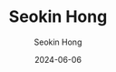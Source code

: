 ---
layout: personal_info  # FIXED! DO NOT CHANGE!
author: Seokin Hong    # your name
title:  Seokin Hong    # your name
date:   2024-06-06

params:
    position:  "Principal Investigator"  # one of ["Principal Investigator", "PhD Course", "Master Course", "Graduate"]
    job_title: "Assistant Professor"     # all of the students should specify the title of himself as a "Researcher"
    telephone: "+82-31-299-4915"         # phone number (if you don't want to upload your phone number, comment or remove this line!)
    email:     "seokin@skku.edu"         # school email address
    
    profile_image: profile.png  # put the filename of the profile image here 

    interests: [   # fill out your research interests
        "Computer Architecture", 
        "Memory Systems"
    ]

    biography: |   # fill out your short biography... Introduce yourself!
        I am an Assistant Professor in the Department of Semiconductor Systems Engineerings at Sungkyunkwan University (SKKU). My major research experiences and interests include the design of low power, reliable, and high-performance microarchitectures and memory systems. I received the PhD in Computer Science from KAIST, Korea, in 2015. Prior to joining SKKU, I was a Research Scientist at IBM TJ Watson Research Center and a Senior Engineer at Samsung Electronics.

    enable_sections:
        enable_experiences:   true
        enable_awards_honers: true
        enable_activities:    true
        enable_publications:  true

    experiences:
        - {
            exp_from: "2021",
            exp_to:   "",
            exp_desc: "Assistant Professor at Sungkyunkwan University"
        }
        - {
            exp_from: "2018",
            exp_to:   "2021",
            exp_desc: "Assistant Professor at Kyungpook National University"
        }
        - {
            exp_from: "2017",
            exp_to:   "2018",
            exp_desc: "Research Scientist at IBM T.J. Watson Research Center"
        }
        - {
            exp_from: "2015",
            exp_to:   "2017",
            exp_desc: "Senior Engineer at Samsung Electronics"
        }
        - {
            exp_from: "2008",
            exp_to:   "2015",
            exp_desc: "Research Assistant at KAIST"
        }
        - {
            exp_from: "2009",
            exp_to:   "2009",
            exp_desc: "Research Intern at ETRI"
        }
        - {
            exp_from: "2006",
            exp_to:   "2008",
            exp_desc: "Software Engineer Intern at SSM (Samsung Software Membership)"
        }

    awards_honer:
        - 2014 Best Paper Nominee, IEEE International Conference on Computer Design (ICCD'14)
        - 2013 Best Paper Award, Design Automation and Test in Europe Conference (DATE’13)
        - 2010 Best Paper Award, IEEE International Conference on Computer Design (ICCD’10)

    activities:
        - {
            act_type: "Editorial Board Member",
            act_desc: "IEMEK Journal of Embedded Systems and Applications"
        }
        - {
            act_type: "Program Committee",
            act_desc: "International Symposium on High-Performance Computer Architecture (HPCA 2024)"
        }
        - {
            act_type: "Program Committee",
            act_desc: "IEEE International Conference on Computer Design (ICCD 2019)"
        }
        - {
            act_type: "Reviewer",
            act_desc: "IEEE International Conference on Computer Design (ICCD)"
        }
        - {
            act_type: "Reviewer",
            act_desc: "The International Conference for High Performance Computing, Networking, Storage, and Analysis (SC)"
        }
        - {
            act_type: "Reviewer",
            act_desc: "The International Symposium on Low Power Electronics and Design (ISLPED)"
        }
        - {
            act_type: "Reviewer",
            act_desc: "ACM Transaction on Architecture and Code Optimization"
        }
        - {
            act_type: "Reviewer",
            act_desc: "IEEE Transaction on Computer"
        }
        - {
            act_type: "Reviewer",
            act_desc: "IEEE Transaction on Computer-Aided Design of Integrated Circuits and Systems"
        }
        - {
            act_type: "Reviewer",
            act_desc: "IEEE Computer Architecture Letters"
        }
        - {
            act_type: "Reviewer",
            act_desc: "ETRI Journal"
        }
        - {
            act_type: "Reviewer",
            act_desc: "IEEE Access"
        }
        

    publications:
        - "/publications/231106-conveyor-sa/"
---